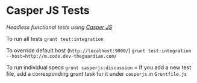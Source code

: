# Casper JS Tests
*Headless functional tests using [Casper JS](http://casperjs.org/testing.html)*

To run all tests
``grunt test:integration``

To override default host (`http://localhost:9000/`)
``grunt test:integration --host=http://m.code.dev-theguardian.com/``

To run individual specs
``grunt casperjs:discussion``
                                                        =
If you add a new test file, add a corresponding grunt task for it under `casperjs` in `Gruntfile.js`
